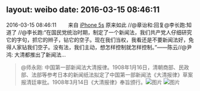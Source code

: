 layout: weibo
date: 2016-03-15 08:46:11
---
<meta name="referrer" content="no-referrer" />

2016-03-15 08:46:11  &nbsp;&nbsp;&nbsp;&nbsp;&nbsp;&nbsp; 来自 <a href="sinaweibo://customweibosource" rel="nofollow">iPhone 5s</a>
原来如此 //@章诒和:回复@李长跑:知道了 //@李长跑:“在国民党统治时期，制定了一个新闻法，我们共产党人仔细研究它的字句，抓它的辫子，钻它的空子。现在我们当权，我看还是不要新闻法好，免得人家钻我们空子。没有法，我们主动，想怎样控制就怎样控制。”——陈云//@尹鸿: 大清都推出了新闻法…
>  @师永刚: 中国第一部新闻法大清报律。1908年1月16日，清朝商部、民政部、法部等参考日本的新闻纸法拟定了中国第一部新闻法《大清报律》草案报清廷审批。1908年3月14日《大清报律》奉旨颁行。 ​​​
>  ![图片](https://ww1.sinaimg.cn/large/59390447jw1f1w0dwtvqhj20hs0noq3o.jpg)
>  ![图片](https://ww1.sinaimg.cn/large/59390447jw1f1w0dybor5j207z081dg5.jpg)
